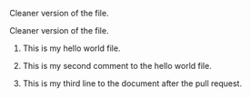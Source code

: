 Cleaner version of the file.

Cleaner version of the file.

1) This is my hello world file. 

2) This is my second comment to the hello world file. 

3) This is my third line to the document after the pull request.
